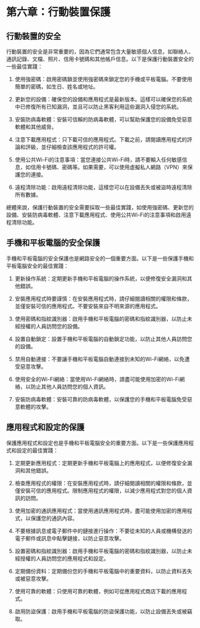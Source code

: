 # 第六章：行動裝置保護

## 行動裝置的安全

行動裝置的安全是非常重要的，因為它們通常包含大量敏感個人信息，如聯絡人、通訊記錄、文檔、照片、信用卡號碼和其他帳戶信息。以下是保護行動裝置安全的一些最佳實踐：

1. 使用強密碼：啟用密碼鎖並使用強密碼來鎖定您的手機或平板電腦。不要使用簡單的密碼，如生日、姓名或地址。

2. 更新您的設備：確保您的設備和應用程式是最新版本。這樣可以確保您的系統中已修復所有已知漏洞，並且可以防止黑客利用這些漏洞入侵您的系統。

3. 安裝防病毒軟體：安裝可信賴的防病毒軟體，可以幫助保護您的設備免受惡意軟體和其他威脅。

4. 注意下載應用程式：只下載可信的應用程式。下載之前，請閱讀應用程式的評論和評級，並仔細檢查該應用程式的許可權。

5. 使用公共Wi-Fi的注意事項：當您連接公共Wi-Fi時，請不要輸入任何敏感信息，如信用卡號碼、密碼等。如果需要，可以使用虛擬私人網路（VPN）來保護您的連接。

6. 遠程清除功能：啟用遠程清除功能，這樣您可以在設備丟失或被盜時遠程清除所有數據。

總體來說，保護行動裝置的安全需要採取一些最佳實踐，如使用強密碼、更新您的設備、安裝防病毒軟體、注意下載應用程式、使用公共Wi-Fi的注意事項和啟用遠程清除功能。


## 手機和平板電腦的安全保護

手機和平板電腦的安全保護也是網路安全的一個重要方面。以下是一些保護手機和平板電腦安全的最佳實踐：

1. 更新操作系統：定期更新手機和平板電腦的操作系統，以便修復安全漏洞和其他錯誤。

2. 安裝應用程式時要謹慎：在安裝應用程式時，請仔細閱讀相關的權限和條款，並僅安裝可信的應用程式。不要安裝來自不明來源的應用程式。

3. 使用密碼和指紋識別器：啟用手機和平板電腦的密碼和指紋識別器，以防止未經授權的人員訪問您的設備。

4. 設置自動鎖定：設置手機和平板電腦的自動鎖定功能，以防止其他人員訪問您的設備。

5. 禁用自動連接：不要讓手機和平板電腦自動連接到未知的Wi-Fi網絡，以免遭受惡意攻擊。

6. 使用安全的Wi-Fi網絡：當使用Wi-Fi網絡時，請盡可能使用加密的Wi-Fi網絡，以防止其他人員訪問您的個人資訊。

7. 安裝防病毒軟體：安裝可靠的防病毒軟體，以保護您的手機和平板電腦免受惡意軟體的攻擊。


## 應用程式和設定的保護

保護應用程式和設定也是手機和平板電腦安全的重要方面。以下是一些保護應用程式和設定的最佳實踐：

1. 定期更新應用程式：定期更新手機和平板電腦上的應用程式，以便修復安全漏洞和其他錯誤。

2. 檢查應用程式的權限：在安裝應用程式時，請仔細閱讀相關的權限和條款，並僅安裝可信的應用程式。限制應用程式的權限，以減少應用程式對您的個人資訊的訪問。

3. 使用加密的通訊應用程式：當使用通訊應用程式時，盡可能使用加密的應用程式，以保護您的通訊內容。

4. 不要根據訊息或電子郵件中的鏈接進行操作：不要從未知的人員或機構發送的電子郵件或訊息中點擊鏈接，以防止惡意攻擊。

5. 設置密碼和指紋識別器：啟用手機和平板電腦的密碼和指紋識別器，以防止未經授權的人員訪問您的應用程式和設定。

6. 定期備份資料：定期備份您的手機和平板電腦中的重要資料，以防止資料丟失或被惡意攻擊。

7. 使用可靠的軟體：只使用可靠的軟體，例如可從應用程式商店下載的應用程式。

8. 啟用防盜保護：啟用手機和平板電腦的防盜保護功能，以防止設備丟失或被竊取。